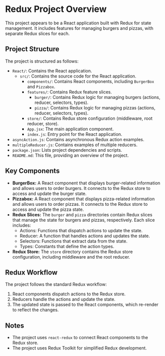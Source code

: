 # Redux Project Overview

This project appears to be a React application built with Redux for state management. It includes features for managing burgers and pizzas, with separate Redux slices for each.

## Project Structure

The project is structured as follows:

-   `React/`: Contains the React application.
    -   `src/`: Contains the source code for the React application.
        -   `components/`: Contains React components, including `BurgerBox` and `Pizzabox`.
        -   `features/`: Contains Redux feature slices.
            -   `burger/`: Contains Redux logic for managing burgers (actions, reducer, selectors, types).
            -   `pizza/`: Contains Redux logic for managing pizzas (actions, reducer, selectors, types).
        -   `store/`: Contains Redux store configuration (middleware, root reducer, store).
        -   `App.jsx`: The main application component.
        -   `index.js`: Entry point for the React application.
-   `asyncAction.js`: Contains asynchronous Redux action examples.
-   `multipleReducer.js`: Contains examples of multiple reducers.
-   `package.json`: Lists project dependencies and scripts.
-   `README.md`: This file, providing an overview of the project.

## Key Components

-   **BurgerBox:** A React component that displays burger-related information and allows users to order burgers. It connects to the Redux store to access and update the burger state.
-   **Pizzabox:** A React component that displays pizza-related information and allows users to order pizzas. It connects to the Redux store to access and update the pizza state.
-   **Redux Slices:** The `burger` and `pizza` directories contain Redux slices that manage the state for burgers and pizzas, respectively. Each slice includes:
    -   Actions: Functions that dispatch actions to update the state.
    -   Reducer: A function that handles actions and updates the state.
    -   Selectors: Functions that extract data from the state.
    -   Types: Constants that define the action types.
-   **Redux Store:** The `store` directory contains the Redux store configuration, including middleware and the root reducer.

## Redux Workflow

The project follows the standard Redux workflow:

1.  React components dispatch actions to the Redux store.
2.  Reducers handle the actions and update the state.
3.  The updated state is passed to the React components, which re-render to reflect the changes.

## Notes

-   The project uses `react-redux` to connect React components to the Redux store.
-   The project uses Redux Toolkit for simplified Redux development.
